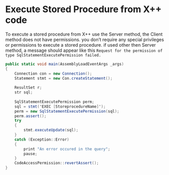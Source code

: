 # Execute Stored Procedure from X++ code


To execute a stored procedure from X++ use the Server method, the Client method does not have permissions. you don’t require any special privileges or permissions to execute a stored procedure. if used other then Server method, a message should appear like this `Request for the permission of type SqlStatementExecutePermission failed.`

```C#
public static void main(AssemblyLoadEventArgs _args)
{
    Connection con = new Connection();
    Statement stmt = new Con.createStatement();
 
    ResultSet r;
    str sql;
 
    SqlStatementExecutePermission perm;
    sql = stmt('EXEC [StoreprocedureName]');
    perm = new SqlStatementExecutePermission(sql);
    perm.assert();
    try
    {
        stmt.executeUpdate(sql);
    }
    catch (Exception::Error)
    {
        print "An error occured in the query";
        pause;
    }   
    CodeAccessPermission::revertAssert();
}
```


